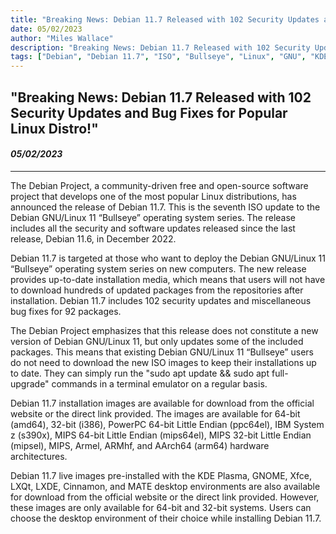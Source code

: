 ```yaml
---
title: "Breaking News: Debian 11.7 Released with 102 Security Updates and Bug Fixes for Popular Linux Distro"
date: 05/02/2023
author: "Miles Wallace"
description: "Breaking News: Debian 11.7 Released with 102 Security Updates and Bug Fixes for Popular Linux Distro!"
tags: ["Debian", "Debian 11.7", "ISO", "Bullseye", "Linux", "GNU", "KDE Plasma", "GNOME", "Xfce","LXQt", "LXDE", "64-bit", "32-bit", "arm64", ]
---
```

## "Breaking News: Debian 11.7 Released with 102 Security Updates and Bug Fixes for Popular Linux Distro!"
#### _05/02/2023_ 
____
The Debian Project, a community-driven free and open-source software project that develops one of the most popular Linux distributions, has announced the release of Debian 11.7. This is the seventh ISO update to the Debian GNU/Linux 11 “Bullseye” operating system series. The release includes all the security and software updates released since the last release, Debian 11.6, in December 2022.

Debian 11.7 is targeted at those who want to deploy the Debian GNU/Linux 11 “Bullseye” operating system series on new computers. The new release provides up-to-date installation media, which means that users will not have to download hundreds of updated packages from the repositories after installation. Debian 11.7 includes 102 security updates and miscellaneous bug fixes for 92 packages.

The Debian Project emphasizes that this release does not constitute a new version of Debian GNU/Linux 11, but only updates some of the included packages. This means that existing Debian GNU/Linux 11 “Bullseye” users do not need to download the new ISO images to keep their installations up to date. They can simply run the "sudo apt update && sudo apt full-upgrade" commands in a terminal emulator on a regular basis.

Debian 11.7 installation images are available for download from the official website or the direct link provided. The images are available for 64-bit (amd64), 32-bit (i386), PowerPC 64-bit Little Endian (ppc64el), IBM System z (s390x), MIPS 64-bit Little Endian (mips64el), MIPS 32-bit Little Endian (mipsel), MIPS, Armel, ARMhf, and AArch64 (arm64) hardware architectures.

Debian 11.7 live images pre-installed with the KDE Plasma, GNOME, Xfce, LXQt, LXDE, Cinnamon, and MATE desktop environments are also available for download from the official website or the direct link provided. However, these images are only available for 64-bit and 32-bit systems. Users can choose the desktop environment of their choice while installing Debian 11.7.